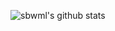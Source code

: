 ![sbwml's github stats](https://github-readme-stats.vercel.app/api?username=Ecrosoftxiao&show_icons=true&theme=dracula&count_private=true)
